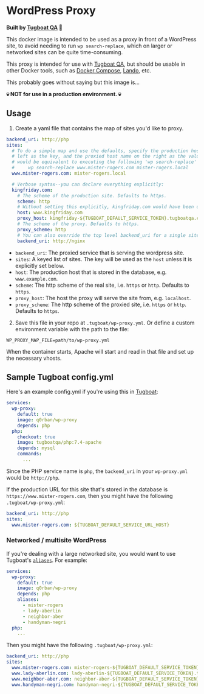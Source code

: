 # WordPress Proxy

**Built by [Tugboat QA](https://www.tugboatqa.com) 🚢**

This docker image is intended to be used as a proxy in front of a WordPress
site, to avoid needing to run `wp search-replace`, which on larger or
networked sites can be quite time-consuming.

This proxy is intended for use with [Tugboat QA](https://www.tugboatqa.com), but
should be usable in other Docker tools, such as 
[Docker Compose](https://docs.docker.com/compose/),
[Lando](https://lando.dev/), etc.

This probably goes without saying but this image is…

**💀 NOT for use in a production environment. 💀**

## Usage

1. Create a yaml file that contains the map of sites you'd like to proxy.
```yaml
backend_uri: http://php
sites:
  # To do a simple map and use the defaults, specify the production host on the
  # left as the key, and the proxied host name on the right as the value. This
  # would be equivalent to executing the following 'wp search-replace' command:
  #     wp search-replace www.mister-rogers.com mister-rogers.local
  www.mister-rogers.com: mister-rogers.local

  # Verbose syntax--you can declare everything explicitly:
  kingfriday.com:
    # The scheme of the production site. Defaults to https.
    scheme: http
    # Without setting this explicitly, kingfriday.com would have been used.
    host: www.kingfriday.com
    proxy_host: kingfriday-${TUGBOAT_DEFAULT_SERVICE_TOKEN}.tugboatqa.com
    # The scheme of the proxy. Defaults to https.
    proxy_scheme: http
    # You can also override the top level backend_uri for a single site.
    backend_uri: http://nginx
```

- `backend_uri`: The proxied service that is serving the wordpress site.
- `sites`: A keyed list of sites. The key will be used as the `host` unless it is explicitly set below.
- `host`: The production host that is stored in the database, e.g. `www.example.com`.
- `scheme`: The http scheme of the real site, i.e. `https` or `http`. Defaults to `https`.
- `proxy_host`: The host the proxy will serve the site from, e.g. `localhost`.
- `proxy_scheme`: The http scheme of the proxied site, i.e. `https` or `http`. Defaults to `https`.

2. Save this file in your repo at `.tugboat/wp-proxy.yml`. Or define a custom
environment variable with the path to the file:

`WP_PROXY_MAP_FILE=path/to/wp-proxy.yml`

When the container starts, Apache will start and read in that file and set up
the necessary vhosts.

## Sample Tugboat config.yml

Here's an example config.yml if you're using this in
[Tugboat](https://www.tugboatqa.com):

```yaml
services:
  wp-proxy:
    default: true
    image: q0rban/wp-proxy
    depends: php
  php:
    checkout: true
    image: tugboatqa/php:7.4-apache
    depends: mysql
    commands:
      ...
```

Since the PHP service name is `php`, the `backend_uri` in your `wp-proxy.yml`
would be `http://php`.

If the production URL for this site that's stored in the database is
`https://www.mister-rogers.com`, then you might have the following
`.tugboat/wp-proxy.yml`:

```yaml
backend_uri: http://php
sites:
  www.mister-rogers.com: ${TUGBOAT_DEFAULT_SERVICE_URL_HOST}
```

### Networked / multisite WordPress

If you're dealing with a large networked site, you would want to use Tugboat's
[`aliases`](https://docs.tugboatqa.com/reference/tugboat-configuration/#aliases).
For example:

```yaml
services:
  wp-proxy:
    default: true
    image: q0rban/wp-proxy
    depends: php
    aliases:
      - mister-rogers
      - lady-aberlin
      - neighbor-aber
      - handyman-negri
  php:
    ...
```

Then you might have the following `.tugboat/wp-proxy.yml`:

```yaml
backend_uri: http://php
sites:
  www.mister-rogers.com: mister-rogers-${TUGBOAT_DEFAULT_SERVICE_TOKEN}.tugboatqa.com
  www.lady-aberlin.com: lady-aberlin-${TUGBOAT_DEFAULT_SERVICE_TOKEN}.tugboatqa.com
  www.neighbor-aber.com: neighbor-aber-${TUGBOAT_DEFAULT_SERVICE_TOKEN}.tugboatqa.com
  www.handyman-negri.com: handyman-negri-${TUGBOAT_DEFAULT_SERVICE_TOKEN}.tugboatqa.com
```
